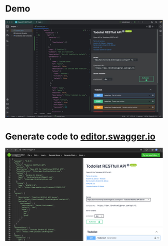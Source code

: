 # Demo 

<img src="demo.jpg">

# Generate code to  [editor.swagger.io](editor.swagger.io)

<img src="demo1.png">

